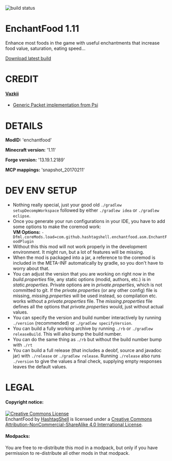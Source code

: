 ![build status](https://gitlab.com/mvojacek/mc-enchantfood/badges/master/build.svg)
# EnchantFood 1.11
Enhance most foods in the game with useful
enchantments that increase food value,
saturation, eating speed...  

[Download latest build](https://gitlab.com/mvojacek/mc-enchantfood/-/jobs/artifacts/master/download?job=build)

# CREDIT

#### [Vazkii](http://vazkii.us/)
- [Generic Packet implementation from Psi](src/main/java/com/github/hashtagshell/enchantfood/network/message/MessageGeneric.java)


# DETAILS

**ModID:** 'enchantfood'  

**Minecraft version:** '1.11'  

**Forge version:** '13.19.1.2189'  

**MCP mappings:** 'snapshot_20170211'  

# DEV ENV SETUP
- Nothing really special, just your good old
  `./gradlew setupDecompWorkspace`
  followed by either
  `./gradlew idea` or `./gradlew eclipse`.
- Once you generate your run configurations
  in your IDE, you have to add some options
  to make the coremod work:  
  **VM Options:**
  `-Dfml.coreMods.load=com.github.hashtagshell.enchantfood.asm.EnchantFoodPlugin`
- Without this this mod will not work properly
  in the development environment.
  It might run, but a lot of features will be
  missing.
- When the mod is packaged into a jar, a
  reference to the coremod is included in
  the META-INF automatically by gradle, so you
  don't have to worry about that.
- You can adjust the version that you are working
  on right now in the *build.properties* file, any
  static options (modid, authors, etc.) is
  in *static.properties*. Private options are
  in *private.properties*, which is not committed
  to git. If the *private.properties* (or any
  other config) file is missing, *missing.properties*
  will be used instead, so compilation etc.
  works without a *private.properties* file.
  The *missing.properties* file defines all the
  options that *private.properties* would, just
  without actual values.
- You can specify the version and build number
  interactively by running `./version`
  (recommended) or `./gradlew specifyVersion`.
- You can build a fully working archive by
  running `./rb` or `./gradlew releaseBuild`.
  This will also bump the build number.
- You can do the same thing as `./rb` but
  without the build number bump with `./rt`
- You can build a full release (that includes
  a deobf, source and javadoc jar) with
  `./release` or `./gradlew release`. Running
  `./release` also runs `./version` to give
  the values a final check, supplying empty
  responses leaves the default values.


# LEGAL

#### Copyright notice:  

<a rel="license" href="http://creativecommons.org/licenses/by-nc-sa/4.0/"><img alt="Creative Commons License" style="border-width:0" src="https://i.creativecommons.org/l/by-nc-sa/4.0/88x31.png" /></a><br /><span xmlns:dct="http://purl.org/dc/terms/" property="dct:title">EnchantFood</span> by <a xmlns:cc="http://creativecommons.org/ns#" href="https://gitlab.com/mvojacek" property="cc:attributionName" rel="cc:attributionURL">HashtagShell</a> is licensed under a <a rel="license" href="http://creativecommons.org/licenses/by-nc-sa/4.0/">Creative Commons Attribution-NonCommercial-ShareAlike 4.0 International License</a>.

#### Modpacks:
You are free to re-distribute this mod in a modpack, but only if you have permission to re-distribute all other mods in that modpack.  

